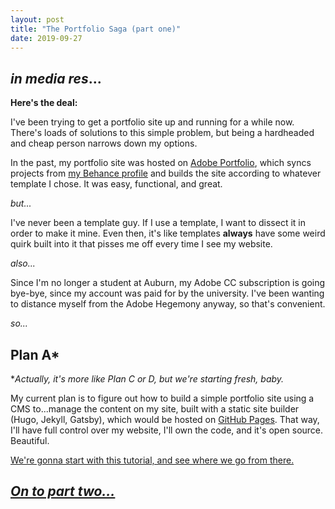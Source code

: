 ```yaml
---
layout: post
title: "The Portfolio Saga (part one)"
date: 2019-09-27
---
```


## *in media res*...

**Here's the deal:**

I've been trying to get a portfolio site up and running for a while now. There's loads of solutions to this simple problem, but being a hardheaded and cheap person narrows down my options.

In the past, my portfolio site was hosted on [Adobe Portfolio](https://portfolio.adobe.com/), which syncs projects from [my Behance profile](https://behance.net/KeganCochran) and builds the site according to whatever template I chose. It was easy, functional, and great.

*but...*

I've never been a template guy. If I use a template, I want to dissect it in order to make it mine. Even then, it's like templates **always** have some weird quirk built into it that pisses me off every time I see my website.

*also...*

Since I'm no longer a student at Auburn, my Adobe CC subscription is going bye-bye, since my account was paid for by the university. I've been wanting to distance myself from the Adobe Hegemony anyway, so that's convenient.

*so...*

## Plan A*

**Actually, it's more like Plan C or D, but we're starting fresh, baby.*

My current plan is to figure out how to build a simple portfolio site using a CMS to...manage the content on my site, built with a static site builder (Hugo, Jekyll, Gatsby), which would be hosted on [GitHub Pages](https://pages.github.com). That way, I'll have full control over my website, I'll own the code, and it's open source. Beautiful.

[We're gonna start with this tutorial, and see where we go from there.](https://www.netlifycms.org/docs/start-with-a-template/)

## *[On to part two...](https://halfasser.github.io/blog/2019/09/27/The-Portfolio-Saga-(part-two))*

